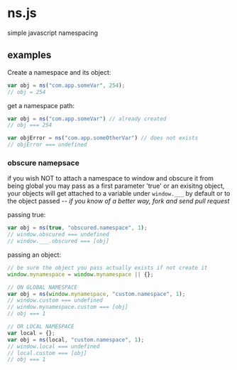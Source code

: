 # ns.js 

simple javascript namespacing

## examples

Create a namespace and its object:

```js
var obj = ns("com.app.someVar", 254);
// obj = 254
```

get a namespace path:

```js
var obj = ns("com.app.someVar") // already created
// obj === 254

var objError = ns("com.app.someOtherVar") // does not exists
// objError === undefined
```

### obscure namepsace

if you wish NOT to attach a namespace to window and obscure it from being global
you may pass as a first parameter 'true' or an exisitng object, your objects will get attached to a
variable under `window.___` by default or to the object passed -- _if you know of a better way, fork and send pull request_

passing true:
```js
var obj = ns(true, "obscured.namespace", 1);
// window.obscured === undefined
// window.___.obscured === [obj]
```

passing an object:
```js
// be sure the object you pass actually exists if not create it
window.mynamespace = window.mynamespace || {};

// ON GLOBAL NAMESPACE
var obj = ns(window.mynamespace, "custom.namespace", 1);
// window.custom === undefined
// window.mynamespace.custom === [obj]
// obj === 1

// OR LOCAL NAMESPACE
var local = {}; 
var obj = ns(local, "custom.namespace", 1);
// window.local === undefined
// local.custom === [obj]
// obj === 1
```





